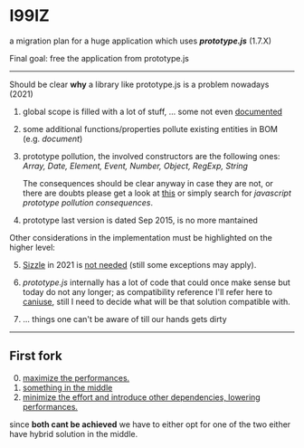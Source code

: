 # I99IZ

a migration plan for a huge application which uses **_prototype.js_** (1.7.X)  


Final goal: free the application from prototype.js

---

Should be clear **why** a library like prototype.js is a problem nowadays (2021) 


1) global scope is filled with a lot of stuff, ... some not even [documented](http://api.prototypejs.org/)  

2) some additional functions/properties pollute existing entities in BOM (e.g. _document_)  

3) prototype pollution, the involved constructors are the following ones:  
    _Array, Date, Element, Event, Number, Object, RegExp, String_  

    The consequences should be clear anyway in case they are not, or there are doubts please get a  look at [this]() or simply search for _javascript prototype pollution consequences_.

4) prototype last version is dated Sep 2015, is no more mantained  


Other considerations in the implementation must be highlighted on the higher level: 

5) [Sizzle](https://github.com/jquery/sizzle) in 2021 is [not needed](https://caniuse.com/?search=querySelector) (still some exceptions may apply).

6) _prototype.js_ internally has a lot of code that could once make sense but today do not any longer; as compatibility reference I'll refer here to [caniuse](https://caniuse.com/), still I need to decide what will be that solution compatible with.

7) ... things one can't be aware of till our hands gets dirty 

---

## First fork  

0) [maximize the performances.](readme/maximize_performances.md)  
1) [something in the middle](readme/hybrid.md)
2) [minimize the effort and introduce other dependencies, lowering performances.](readme/move_depencencies.md)

since **both cant be achieved** we have to either opt for one of the two either have hybrid solution in the middle.
